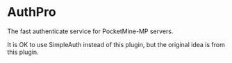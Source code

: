AuthPro
=======

The fast authenticate service for PocketMine-MP servers. 

It is OK to use SimpleAuth instead of this plugin, but the original idea is from this plugin. 

